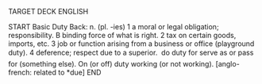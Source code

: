 TARGET DECK
ENGLISH

START
Basic
Duty
Back: n. (pl. -ies) 1 a moral or legal obligation; responsibility. B binding force of what is right. 2 tax on certain goods, imports, etc. 3 job or function arising from a business or office (playground duty). 4 deference; respect due to a superior.  do duty for serve as or pass for (something else). On (or off) duty working (or not working). [anglo-french: related to *due]
END
